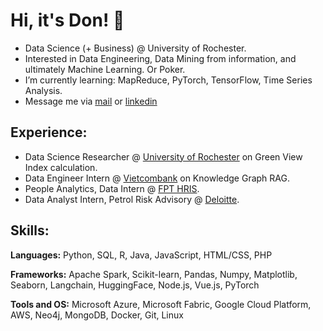 <!--
**donkhoanguyen/donkhoanguyen** is a ✨ _special_ ✨ repository because its `README.md` (this file) appears on your GitHub profile.

Here are some ideas to get you started:
-->

# Hi, it's Don! 👋

- Data Science (+ Business) @ University of Rochester.
- Interested in Data Engineering, Data Mining from information, and ultimately Machine Learning. Or Poker.  
- I’m currently learning: MapReduce, PyTorch, TensorFlow, Time Series Analysis.
- Message me via [mail](knguy42@u.rochester.edu) or [linkedin](https://www.linkedin.com/in/don-nguyen-854106228/)


## Experience:
- Data Science Researcher @ [University of Rochester](https://www.rochester.edu/) on Green View Index calculation.
- Data Engineer Intern @ [Vietcombank](https://www.vietcombank.com.vn/en/Ve-Vietcombank) on Knowledge Graph RAG.
- People Analytics, Data Intern @ [FPT HRIS](https://fpt.vn/en/about-fpt-telecom/introduction.html).
- Data Analyst Intern, Petrol Risk Advisory @ [Deloitte](https://www2.deloitte.com/vn/en.html).

## Skills:

**Languages:**  Python, SQL, R, Java, JavaScript, HTML/CSS, PHP

**Frameworks:**  Apache Spark, Scikit-learn, Pandas, Numpy, Matplotlib, Seaborn, Langchain, HuggingFace, Node.js, Vue.js, PyTorch

**Tools and OS:**  Microsoft Azure, Microsoft Fabric, Google Cloud Platform, AWS, Neo4j, MongoDB, Docker, Git, Linux

